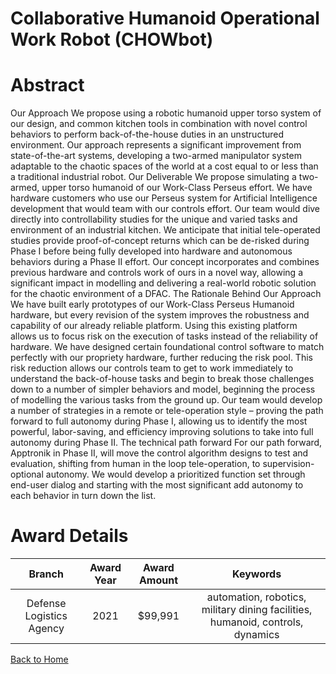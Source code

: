 
Collaborative Humanoid Operational Work Robot (CHOWbot)
=======================================================

# Abstract


Our Approach We propose using a robotic humanoid upper torso system of our design, and common kitchen tools in combination with novel control behaviors to perform back-of-the-house duties in an unstructured environment. Our approach represents a significant improvement from state-of-the-art systems, developing a two-armed manipulator system adaptable to the chaotic spaces of the world at a cost equal to or less than a traditional industrial robot. Our Deliverable We propose simulating a two-armed, upper torso humanoid of our Work-Class Perseus effort. We have hardware customers who use our Perseus system for Artificial Intelligence development that would team with our controls effort. Our team would dive directly into controllability studies for the unique and varied tasks and environment of an industrial kitchen. We anticipate that initial tele-operated studies provide proof-of-concept returns which can be de-risked during Phase I before being fully developed into hardware and autonomous behaviors during a Phase II effort. Our concept incorporates and combines previous hardware and controls work of ours in a novel way, allowing a significant impact in modelling and delivering a real-world robotic solution for the chaotic environment of a DFAC. The Rationale Behind Our Approach We have built early prototypes of our Work-Class Perseus Humanoid hardware, but every revision of the system improves the robustness and capability of our already reliable platform. Using this existing platform allows us to focus risk on the execution of tasks instead of the reliability of hardware. We have designed certain foundational control software to match perfectly with our propriety hardware, further reducing the risk pool. This risk reduction allows our controls team to get to work immediately to understand the back-of-house tasks and begin to break those challenges down to a number of simpler behaviors and model, beginning the process of modelling the various tasks from the ground up. Our team would develop a number of strategies in a remote or tele-operation style – proving the path forward to full autonomy during Phase I, allowing us to identify the most powerful, labor-saving, and efficiency improving solutions to take into full autonomy during Phase II. The technical path forward For our path forward, Apptronik in Phase II, will move the control algorithm designs to test and evaluation, shifting from human in the loop tele-operation, to supervision-optional autonomy. We would develop a prioritized function set through end-user dialog and starting with the most significant add autonomy to each behavior in turn down the list.  

# Award Details

|Branch|Award Year|Award Amount|Keywords|
| :---: | :---: | :---: | :---: |
|Defense Logistics Agency|2021|$99,991|automation, robotics, military dining facilities, humanoid, controls, dynamics|
  
  


[Back to Home](https://github.com/chrischow/dod_sbir_awards#1843)